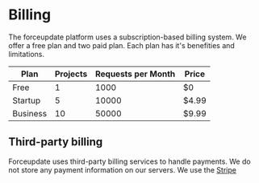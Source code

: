 # Billing

The forceupdate platform uses a subscription-based billing system. We offer a free plan and two paid plan. Each plan has it's benefities and limitations.

| Plan     | Projects | Requests per Month | Price |
| -------- | -------- | ------------------ | ----- |
| Free     | 1        | 1000               | $0    |
| Startup  | 5        | 10000              | $4.99 |
| Business | 10       | 50000              | $9.99 |

## Third-party billing

Forceupdate uses third-party billing services to handle payments. We do not store any payment information on our servers. We use the [Stripe](https://stripe.com)
